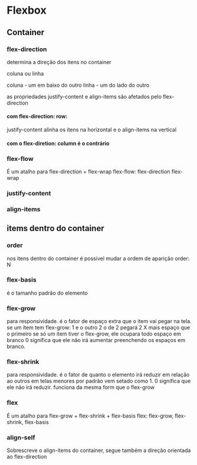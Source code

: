 # Flexbox

## Container
### flex-direction 
determina a direção dos itens no container

coluna ou linha 

coluna - um em baixo do outro
linha - um do lado do outro

as propriedades
justify-content e align-items são afetados pelo flex-direction

#### com flex-direction: row:
justify-content alinha os itens na horizontal 
e o align-items na vertical

#### com o flex-diretion: column é o contrário 

### flex-flow
É um atalho para flex-direction + flex-wrap
flex-flow: flex-direction flex-wrap

### justify-content
### align-items

## items dentro do container
### order

nos itens dentro do container é possivel mudar a ordem de aparição
order: N

### flex-basis
é o tamanho padrão do elemento

### flex-grow
para responsividade.
é o fator de espaço extra que o item vai pegar na tela.
se um item tem flex-grow: 1 e o outro 2
o de 2 pegará 2 X mais espaço que o primeiro
se só um item tiver o flex-grow, ele ocupara todo espaço em branco
0 significa que ele não irá aumentar preenchendo os espaços em branco.

### flex-shrink
para responsividade.
é o fator de quanto o elemento irá reduzir em relação ao outros em telas menores
por padrão vem setado como 1. 0 significa que ele não irá reduzir.
funciona da mesma form que o flex-grow

### flex
É um atalho para flex-grow + flex-shrink + flex-basis
flex: flex-grow, flex-shrink, flex-basis

### align-self
Sobrescreve o align-items do container, segue também a direção orientada ao flex-direction



